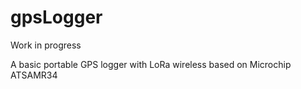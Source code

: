 # gpsLogger

Work in progress

A basic portable GPS logger with LoRa wireless based on Microchip ATSAMR34